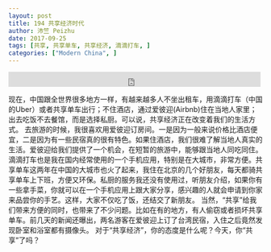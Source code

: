 ```yaml
---
layout: post
title: 194 共享经济时代
author: 沛竺 Peizhu
date: 2017-09-25
tags: [共享, 共享单车, 共享经济, 滴滴打车, ]
categories: ["Modern China", ]
---
```


<iframe src="https://archive.org/embed/slowchinese_201909/Slow_Chinese_194.mp3" width="500" height="30" frameborder="0" webkitallowfullscreen="true" mozallowfullscreen="true" allowfullscreen></iframe>

现在，中国跟全世界很多地方一样，有越来越多人不坐出租车，用滴滴打车（中国的Uber）或者共享单车出行；不住酒店，通过爱彼迎(Airbnb)住在当地人家里；出去吃饭不去餐馆，而是选择私厨。可以说，共享经济正在改变着我们的生活方式。
去旅游的时候，我很喜欢用爱彼迎订房间。一是因为一般来说价格比酒店便宜，二是因为有一些民宿真的很有特色。如果住酒店，我们很难了解当地人真实的生活。爱彼迎给我们提供了一个机会，在短暂的旅游中，能够跟当地人同吃同住。滴滴打车也是我在国内经常使用的一个手机应用，特别是在大城市，非常方便。共享单车这两年在中国的大城市也火了起来，我住在北京的几个好朋友，每天都骑共享单车上下班，方便又环保。私厨的服务我还没有使用过，听朋友介绍，如果你有一些拿手菜，你就可以在一个手机应用上跟大家分享，感兴趣的人就会申请到你家来品尝你的手艺。这样，大家不仅吃了饭，还结交了新朋友。
当然，“共享”给我们带来方便的同时，也带来了不少问题。比如在有的地方，有人偷窃或者损坏共享单车。前几天的新闻还曝出，两名游客在爱彼迎上订了台湾民宿，入住之后竟然发现卧室和浴室都有摄像头。
对于“共享经济”，你的态度是什么呢？今天，你“共享”了吗？

